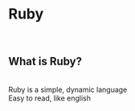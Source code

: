 # Ruby #

<br/>

## What is Ruby? ##
<br/>
Ruby is a simple, dynamic language<br/>
Easy to read, like english 
